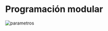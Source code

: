 # Programación modular

![parametros](https://github.com/profeMelola/Programacion-03-2023-24/assets/91023374/a1ff824e-2f2c-4782-b56e-9260a731d527)
